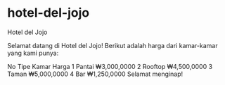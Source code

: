 # hotel-del-jojo

Hotel del Jojo

Selamat datang di Hotel del Jojo! Berikut adalah harga dari kamar-kamar yang kami punya:

  No  Tipe Kamar  Harga
	1   Pantai      ₩3,000,0000
  2   Rooftop     ₩4,500,0000
  3   Taman       ₩5,000,0000
  4   Bar         ₩1,250,0000
Selamat menginap!

